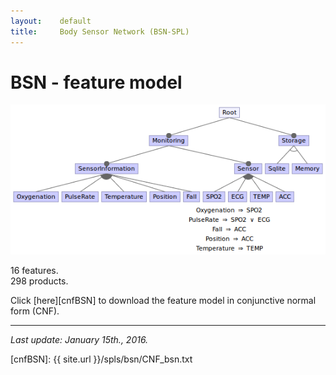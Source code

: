 ```yaml
---
layout:    default
title:     Body Sensor Network (BSN-SPL)
---
```

# BSN - feature model

![bsn-spl feature model][fmBSN]

16 features.  
298 products.

Click [here][cnfBSN] to download the feature model in conjunctive normal form (CNF).

---

_Last update: January 15th., 2016._


[fmBSN]:  ../../assets/fmBSN.png
[cnfBSN]: {{ site.url }}/spls/bsn/CNF_bsn.txt
